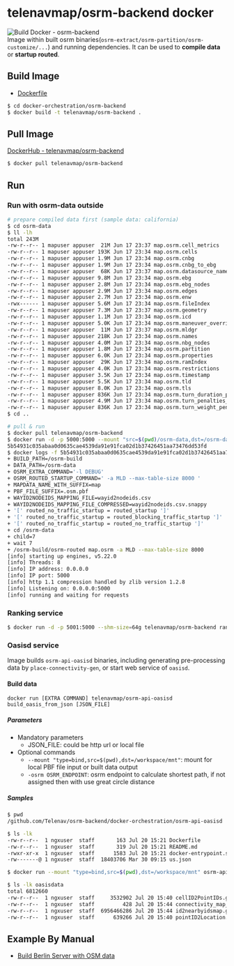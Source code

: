 # telenavmap/osrm-backend docker    
![Build Docker - osrm-backend](https://github.com/Telenav/osrm-backend/workflows/Build%20Docker%20-%20osrm-backend/badge.svg)    
Image within built osrm binaries(`osrm-extract/osrm-partition/osrm-customize/...`) and running dependencies. It can be used to **compile data** or **startup routed**.      

## Build Image
- [Dockerfile](./Dockerfile)

```bash
$ cd docker-orchestration/osrm-backend
$ docker build -t telenavmap/osrm-backend .  
```

## Pull Image
[DockerHub - telenavmap/osrm-backend](https://hub.docker.com/r/telenavmap/osrm-backend)    
```bash
$ docker pull telenavmap/osrm-backend 
```

## Run 
### Run with osrm-data outside

```bash
# prepare compiled data first (sample data: california)
$ cd osrm-data
$ ll -lh
total 243M
-rw-r--r-- 1 mapuser appuser  21M Jun 17 23:37 map.osrm.cell_metrics
-rw-r--r-- 1 mapuser appuser 193K Jun 17 23:34 map.osrm.cells
-rw-r--r-- 1 mapuser appuser 1.9M Jun 17 23:34 map.osrm.cnbg
-rw-r--r-- 1 mapuser appuser 1.9M Jun 17 23:34 map.osrm.cnbg_to_ebg
-rw-r--r-- 1 mapuser appuser  68K Jun 17 23:37 map.osrm.datasource_names
-rw-r--r-- 1 mapuser appuser 9.8M Jun 17 23:34 map.osrm.ebg
-rw-r--r-- 1 mapuser appuser 2.8M Jun 17 23:34 map.osrm.ebg_nodes
-rw-r--r-- 1 mapuser appuser 2.9M Jun 17 23:34 map.osrm.edges
-rw-r--r-- 1 mapuser appuser 2.7M Jun 17 23:34 map.osrm.enw
-rwx------ 1 mapuser appuser 5.6M Jun 17 23:34 map.osrm.fileIndex
-rw-r--r-- 1 mapuser appuser 7.3M Jun 17 23:37 map.osrm.geometry
-rw-r--r-- 1 mapuser appuser 1.1M Jun 17 23:34 map.osrm.icd
-rw-r--r-- 1 mapuser appuser 5.0K Jun 17 23:34 map.osrm.maneuver_overrides
-rw-r--r-- 1 mapuser appuser  11M Jun 17 23:37 map.osrm.mldgr
-rw-r--r-- 1 mapuser appuser 218K Jun 17 23:34 map.osrm.names
-rw-r--r-- 1 mapuser appuser 4.0M Jun 17 23:34 map.osrm.nbg_nodes
-rw-r--r-- 1 mapuser appuser 1.8M Jun 17 23:34 map.osrm.partition
-rw-r--r-- 1 mapuser appuser 6.0K Jun 17 23:34 map.osrm.properties
-rw-r--r-- 1 mapuser appuser  29K Jun 17 23:34 map.osrm.ramIndex
-rw-r--r-- 1 mapuser appuser 4.0K Jun 17 23:34 map.osrm.restrictions
-rw-r--r-- 1 mapuser appuser 3.5K Jun 17 23:34 map.osrm.timestamp
-rw-r--r-- 1 mapuser appuser 5.5K Jun 17 23:34 map.osrm.tld
-rw-r--r-- 1 mapuser appuser 8.0K Jun 17 23:34 map.osrm.tls
-rw-r--r-- 1 mapuser appuser 836K Jun 17 23:34 map.osrm.turn_duration_penalties
-rw-r--r-- 1 mapuser appuser 4.9M Jun 17 23:34 map.osrm.turn_penalties_index
-rw-r--r-- 1 mapuser appuser 836K Jun 17 23:34 map.osrm.turn_weight_penalties
$ cd ..

# pull & run
$ docker pull telenavmap/osrm-backend
$ docker run -d -p 5000:5000 --mount "src=$(pwd)/osrm-data,dst=/osrm-data,type=bind" telenavmap/osrm-backend routed_no_traffic_startup 
5b54931c035abaa0d0635cae4539da91e91fca02d1b37426451aa73476dd53fd
$ docker logs -f 5b54931c035abaa0d0635cae4539da91e91fca02d1b37426451aa73476dd53fd
+ BUILD_PATH=/osrm-build
+ DATA_PATH=/osrm-data
+ OSRM_EXTRA_COMMAND='-l DEBUG'
+ OSRM_ROUTED_STARTUP_COMMAND=' -a MLD --max-table-size 8000 '
+ MAPDATA_NAME_WITH_SUFFIX=map
+ PBF_FILE_SUFFIX=.osm.pbf
+ WAYID2NODEIDS_MAPPING_FILE=wayid2nodeids.csv
+ WAYID2NODEIDS_MAPPING_FILE_COMPRESSED=wayid2nodeids.csv.snappy
+ '[' routed_no_traffic_startup = routed_startup ']'
+ '[' routed_no_traffic_startup = routed_blocking_traffic_startup ']'
+ '[' routed_no_traffic_startup = routed_no_traffic_startup ']'
+ cd /osrm-data
+ child=7
+ wait 7
+ /osrm-build/osrm-routed map.osrm -a MLD --max-table-size 8000
[info] starting up engines, v5.22.0
[info] Threads: 8
[info] IP address: 0.0.0.0
[info] IP port: 5000
[info] http 1.1 compression handled by zlib version 1.2.8
[info] Listening on: 0.0.0.0:5000
[info] running and waiting for requests
```

### Ranking service

```bash
$ docker run -d -p 5001:5000 --shm-size=64g telenavmap/osrm-backend rankd_startup -osrm 127.0.0.1:5000
```

### Oasisd service

Image builds `osrm-api-oasisd` binaries, including generating pre-processing data by `place-connectivity-gen`, or start web service of `oasisd`.  

#### Build data

`docker run [EXTRA COMMAND] telenavmap/osrm-api-oasisd build_oasis_from_json [JSON_FILE]`  

##### Parameters

- Mandatory parameters  
  - JSON_FILE: could be http url or local file  
- Optional commands  
  - `--mount "type=bind,src=$(pwd),dst=/workspace/mnt"`: mount for local PBF file input or built data output  
  - `-osrm OSRM_ENDPOINT`: osrm endpoint to calculate shortest path, if not assigned then with use great circle distance

##### Samples

```bash
$ pwd
/github.com/Telenav/osrm-backend/docker-orchestration/osrm-api-oasisd

$ ls -lk
-rw-r--r--  1 ngxuser  staff       163 Jul 20 15:21 Dockerfile
-rw-r--r--  1 ngxuser  staff       319 Jul 20 15:21 README.md
-rwxr-xr-x  1 ngxuser  staff      1583 Jul 20 15:21 docker-entrypoint.sh
-rw-------@ 1 ngxuser  staff  18403706 Mar 30 09:15 us.json

$ docker run --mount "type=bind,src=$(pwd),dst=/workspace/mnt" osrm-api-oasisd:latest build_oasis_from_json -i us.json

$ ls -lk oasisdata
total 6812660
-rw-r--r--  1 ngxuser  staff     3532902 Jul 20 15:40 cellID2PointIDs.gob
-rw-r--r--  1 ngxuser  staff         428 Jul 20 15:44 connectivity_map_statistic.json
-rw-r--r--  1 ngxuser  staff  6956466286 Jul 20 15:44 id2nearbyidsmap.gob
-rw-r--r--  1 ngxuser  staff      639266 Jul 20 15:40 pointID2Location.gob
```

## Example By Manual

- [Build Berlin Server with OSM data](./example-berlin-osm.md)
